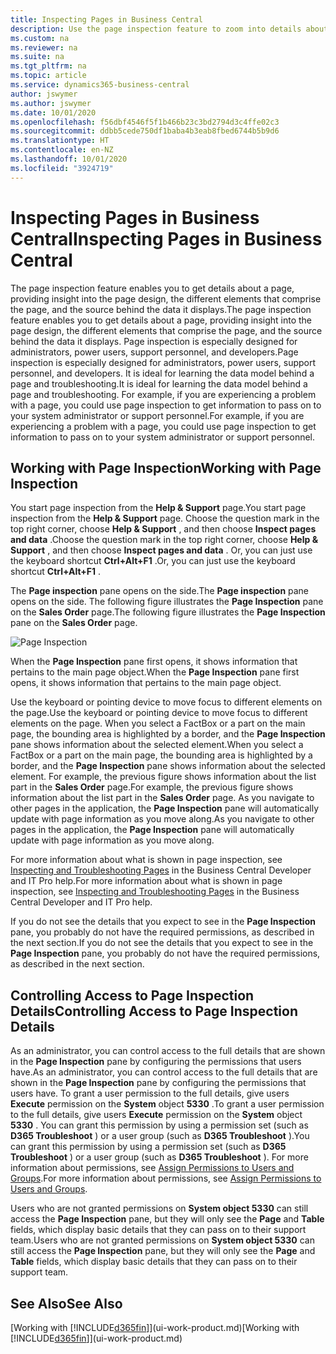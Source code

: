 ```yaml
---
title: Inspecting Pages in Business Central
description: Use the page inspection feature to zoom into details about the page design and data source. Page inspector is ideal for troubleshooting issues with your data.
ms.custom: na
ms.reviewer: na
ms.suite: na
ms.tgt_pltfrm: na
ms.topic: article
ms.service: dynamics365-business-central
author: jswymer
ms.author: jswymer
ms.date: 10/01/2020
ms.openlocfilehash: f56dbf4546f5f1b466b23c3bd2794d3c4ffe02c3
ms.sourcegitcommit: ddbb5cede750df1baba4b3eab8fbed6744b5b9d6
ms.translationtype: HT
ms.contentlocale: en-NZ
ms.lasthandoff: 10/01/2020
ms.locfileid: "3924719"
---
```

# <a name="inspecting-pages-in-business-central"></a><span data-ttu-id="d296d-104">Inspecting Pages in Business Central</span><span class="sxs-lookup"><span data-stu-id="d296d-104">Inspecting Pages in Business Central</span></span>

<span data-ttu-id="d296d-105">The page inspection feature enables you to get details about a page, providing insight into the page design, the different elements that comprise the page, and the source behind the data it displays.</span><span class="sxs-lookup"><span data-stu-id="d296d-105">The page inspection feature enables you to get details about a page, providing insight into the page design, the different elements that comprise the page, and the source behind the data it displays.</span></span> <span data-ttu-id="d296d-106">Page inspection is especially designed for administrators, power users, support personnel, and developers.</span><span class="sxs-lookup"><span data-stu-id="d296d-106">Page inspection is especially designed for administrators, power users, support personnel, and developers.</span></span> <span data-ttu-id="d296d-107">It is ideal for learning the data model behind a page and troubleshooting.</span><span class="sxs-lookup"><span data-stu-id="d296d-107">It is ideal for learning the data model behind a page and troubleshooting.</span></span> <span data-ttu-id="d296d-108">For example, if you are experiencing a problem with a page, you could use page inspection to get information to pass on to your system administrator or support personnel.</span><span class="sxs-lookup"><span data-stu-id="d296d-108">For example, if you are experiencing a problem with a page, you could use page inspection to get information to pass on to your system administrator or support personnel.</span></span>

## <a name="working-with-page-inspection"></a><span data-ttu-id="d296d-109">Working with Page Inspection</span><span class="sxs-lookup"><span data-stu-id="d296d-109">Working with Page Inspection</span></span>

<span data-ttu-id="d296d-110">You start page inspection from the **Help & Support** page.</span><span class="sxs-lookup"><span data-stu-id="d296d-110">You start page inspection from the **Help & Support** page.</span></span> <span data-ttu-id="d296d-111">Choose the question mark in the top right corner, choose **Help & Support** , and then choose **Inspect pages and data** .</span><span class="sxs-lookup"><span data-stu-id="d296d-111">Choose the question mark in the top right corner, choose **Help & Support** , and then choose **Inspect pages and data** .</span></span> <span data-ttu-id="d296d-112">Or, you can just use the keyboard shortcut **Ctrl+Alt+F1** .</span><span class="sxs-lookup"><span data-stu-id="d296d-112">Or, you can just use the keyboard shortcut **Ctrl+Alt+F1** .</span></span>

<span data-ttu-id="d296d-113">The **Page inspection** pane opens on the side.</span><span class="sxs-lookup"><span data-stu-id="d296d-113">The **Page inspection** pane opens on the side.</span></span> <span data-ttu-id="d296d-114">The following figure illustrates the **Page Inspection** pane on the **Sales Order** page.</span><span class="sxs-lookup"><span data-stu-id="d296d-114">The following figure illustrates the **Page Inspection** pane on the **Sales Order** page.</span></span>

![Page Inspection](media/page-inspection-example.png)

<span data-ttu-id="d296d-116">When the **Page Inspection** pane first opens, it shows information that pertains to the main page object.</span><span class="sxs-lookup"><span data-stu-id="d296d-116">When the **Page Inspection** pane first opens, it shows information that pertains to the main page object.</span></span>

<span data-ttu-id="d296d-117">Use the keyboard or pointing device to move focus to different elements on the page.</span><span class="sxs-lookup"><span data-stu-id="d296d-117">Use the keyboard or pointing device to move focus to different elements on the page.</span></span> <span data-ttu-id="d296d-118">When you select a FactBox or a part on the main page, the bounding area is highlighted by a border, and the **Page Inspection** pane shows information about the selected element.</span><span class="sxs-lookup"><span data-stu-id="d296d-118">When you select a FactBox or a part on the main page, the bounding area is highlighted by a border, and the **Page Inspection** pane shows information about the selected element.</span></span> <span data-ttu-id="d296d-119">For example, the previous figure shows information about the list part in the **Sales Order** page.</span><span class="sxs-lookup"><span data-stu-id="d296d-119">For example, the previous figure shows information about the list part in the **Sales Order** page.</span></span> <span data-ttu-id="d296d-120">As you navigate to other pages in the application, the **Page Inspection** pane will automatically update with page information as you move along.</span><span class="sxs-lookup"><span data-stu-id="d296d-120">As you navigate to other pages in the application, the **Page Inspection** pane will automatically update with page information as you move along.</span></span>

<span data-ttu-id="d296d-121">For more information about what is shown in page inspection, see [Inspecting and Troubleshooting Pages](/dynamics365/business-central/dev-itpro/developer/devenv-inspecting-pages) in the Business Central Developer and IT Pro help.</span><span class="sxs-lookup"><span data-stu-id="d296d-121">For more information about what is shown in page inspection, see [Inspecting and Troubleshooting Pages](/dynamics365/business-central/dev-itpro/developer/devenv-inspecting-pages) in the Business Central Developer and IT Pro help.</span></span>

<span data-ttu-id="d296d-122">If you do not see the details that you expect to see in the **Page Inspection** pane, you probably do not have the required permissions, as described in the next section.</span><span class="sxs-lookup"><span data-stu-id="d296d-122">If you do not see the details that you expect to see in the **Page Inspection** pane, you probably do not have the required permissions, as described in the next section.</span></span>

## <a name="controlling-access-to-page-inspection-details"></a><span data-ttu-id="d296d-123">Controlling Access to Page Inspection Details</span><span class="sxs-lookup"><span data-stu-id="d296d-123">Controlling Access to Page Inspection Details</span></span>

<span data-ttu-id="d296d-124">As an administrator, you can control access to the full details that are shown in the **Page Inspection** pane by configuring the permissions that users have.</span><span class="sxs-lookup"><span data-stu-id="d296d-124">As an administrator, you can control access to the full details that are shown in the **Page Inspection** pane by configuring the permissions that users have.</span></span> <span data-ttu-id="d296d-125">To grant a user permission to the full details, give users **Execute** permission on the **System** object **5330** .</span><span class="sxs-lookup"><span data-stu-id="d296d-125">To grant a user permission to the full details, give users **Execute** permission on the **System** object **5330** .</span></span> <span data-ttu-id="d296d-126">You can grant this permission by using a permission set (such as **D365 Troubleshoot** ) or a user group (such as **D365 Troubleshoot** ).</span><span class="sxs-lookup"><span data-stu-id="d296d-126">You can grant this permission by using a permission set (such as **D365 Troubleshoot** ) or a user group (such as **D365 Troubleshoot** ).</span></span> <span data-ttu-id="d296d-127">For more information about permissions, see [Assign Permissions to Users and Groups](ui-define-granular-permissions.md).</span><span class="sxs-lookup"><span data-stu-id="d296d-127">For more information about permissions, see [Assign Permissions to Users and Groups](ui-define-granular-permissions.md).</span></span>

<span data-ttu-id="d296d-128">Users who are not granted permissions on **System object 5330** can still access the **Page Inspection** pane, but they will only see the **Page** and **Table** fields, which display basic details that they can pass on to their support team.</span><span class="sxs-lookup"><span data-stu-id="d296d-128">Users who are not granted permissions on **System object 5330** can still access the **Page Inspection** pane, but they will only see the **Page** and **Table** fields, which display basic details that they can pass on to their support team.</span></span>

## <a name="see-also"></a><span data-ttu-id="d296d-129">See Also</span><span class="sxs-lookup"><span data-stu-id="d296d-129">See Also</span></span>

<span data-ttu-id="d296d-130">[Working with [!INCLUDE[d365fin](includes/d365fin_md.md)]](ui-work-product.md)</span><span class="sxs-lookup"><span data-stu-id="d296d-130">[Working with [!INCLUDE[d365fin](includes/d365fin_md.md)]](ui-work-product.md)</span></span>  
